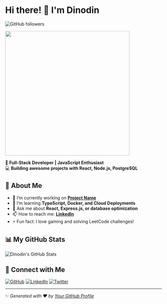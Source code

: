 # Hi there! 👋 I'm Dinodin

![GitHub followers](https://img.shields.io/github/followers/dinodinz?style=social)

<img src="https://media.giphy.com/media/QTfX9Ejfra3ZmNxh6B/giphy.gif" width="400">


🚀 **Full-Stack Developer | JavaScript Enthusiast**  
💻 **Building awesome projects with React, Node.js, PostgreSQL**  

## 🚀 About Me
- 🔭 I’m currently working on **[Project Name](https://github.com/dinodinz/project)**
- 🌱 I’m learning **TypeScript, Docker, and Cloud Deployments**
- 💬 Ask me about **React, Express.js, or database optimization**
- 📫 How to reach me: **[LinkedIn](https://www.linkedin.com/in/your-profile/)**  
- ⚡ Fun fact: I love gaming and solving LeetCode challenges!

## 📊 My GitHub Stats  
![Dinodin's GitHub Stats](https://github-readme-stats.vercel.app/api?username=dinodinz&show_icons=true&theme=radical)

## 🔗 Connect with Me
[![GitHub](https://img.shields.io/badge/-GitHub-181717?style=flat&logo=github&logoColor=white)](https://github.com/dinodinz)
[![LinkedIn](https://img.shields.io/badge/-LinkedIn-0077B5?style=flat&logo=linkedin&logoColor=white)](https://www.linkedin.com/in/your-profile/)
[![Twitter](https://img.shields.io/badge/-Twitter-1DA1F2?style=flat&logo=twitter&logoColor=white)](https://twitter.com/yourhandle)

---
✨ _Generated with ❤️ by [Your GitHub Profile](https://github.com/dinodinz)_

